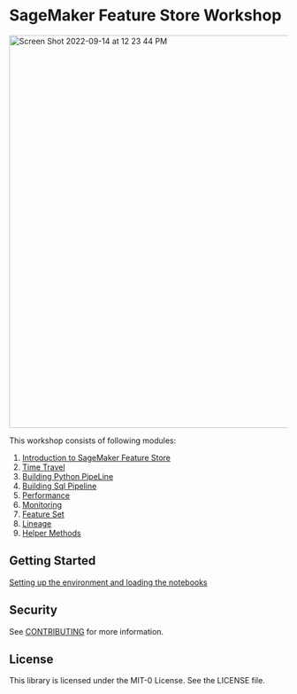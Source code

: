 # SageMaker Feature Store Workshop

<img width="709" alt="Screen Shot 2022-09-14 at 12 23 44 PM" src="https://user-images.githubusercontent.com/94488096/190244277-0c162139-2034-485e-8949-b9d9b5580069.png">

This workshop consists of following modules:
1. [Introduction to SageMaker Feature Store](https://github.com/aws-samples/amazon-sagemaker-feature-store-examples/blob/main/Sagemaker-FeatureStore/01_hello)
2. [Time Travel](https://github.com/aws-samples/amazon-sagemaker-feature-store-examples/tree/main/Sagemaker-FeatureStore/02_time_travel)
3. [Building Python PipeLine](https://github.com/aws-samples/amazon-sagemaker-feature-store-examples/tree/main/Sagemaker-FeatureStore/03_python_pipeline)
4. [Building Sql Pipeline](https://github.com/aws-samples/amazon-sagemaker-feature-store-examples/tree/main/Sagemaker-FeatureStore/04_sql_pipeline)
5. [Performance](https://github.com/aws-samples/amazon-sagemaker-feature-store-examples/tree/main/Sagemaker-FeatureStore/05_performance)
6. [Monitoring](https://github.com/aws-samples/amazon-sagemaker-feature-store-examples/tree/main/Sagemaker-FeatureStore/06_monitoring)
7. [Feature Set](https://github.com/aws-samples/amazon-sagemaker-feature-store-examples/tree/main/Sagemaker-FeatureStore/07_featureset)
8. [Lineage](https://github.com/aws-samples/amazon-sagemaker-feature-store-examples/tree/main/Sagemaker-FeatureStore/08_query_lineage)
9. [Helper Methods](https://github.com/aws-samples/amazon-sagemaker-feature-store-examples/tree/main/Sagemaker-FeatureStore/09_try_fs_helper)

## Getting Started
[Setting up the environment and loading the notebooks](https://github.com/aws-samples/amazon-sagemaker-feature-store-examples/blob/main/SETTING_UP.md)

## Security

See [CONTRIBUTING](CONTRIBUTING.md#security-issue-notifications) for more information.

## License

This library is licensed under the MIT-0 License. See the LICENSE file.

